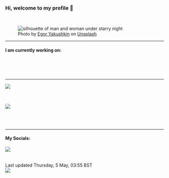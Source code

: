 <h3>Hi, welcome to my profile 👋</h3>

<br />
<figure>
  <img
    src="https://images.unsplash.com/photo-1613025801198-24e7a4616265?crop=entropy&cs=tinysrgb&fit=max&fm=jpg&ixid=MnwyNzQ3MDB8MHwxfHJhbmRvbXx8fHx8fHx8fDE2NTE3MTMzOTY&ixlib=rb-1.2.1&q=80&w=1080&auto=format"
    alt="silhouette of man and woman under starry night" 
  />
  <figcaption>Photo by <a
    href="https://unsplash.com/@autoro?utm_source=Profile%20readme&utm_medium=referral">Egor Yakushkin</a> on <a
    href="https://unsplash.com/?utm_source=Profile%20readme&utm_medium=referral">Unsplash</a></figcaption>
</figure>


<hr />
<h4>I am currently working on:</h4>
<a href=""></a>

<br /><br /><br />

<hr />
<img
  src="https://github-readme-stats.vercel.app/api?username=shanelucy&show_icons=true&theme=calm"
/>
<br /><br /><br />

<img 
  src="https://github-readme-stats.vercel.app/api/top-langs/?username=shanelucy&theme=calm"
/>
<br /><br /><br /><br />
<hr />
<h4>My Socials:</h4>
<a href="https://uk.linkedin.com/in/shane-lucy-4735b616a">
  <img
    src="https://img.shields.io/badge/linkedin%20-%230077B5.svg?&style=for-the-badge&logo=linkedin&logoColor=white"
  />
</a>
<br /><br /><br />
Last updated Thursday, 5 May, 03:55 BST
<br />
<img
  src="https://github.com/ShaneLucy/ShaneLucy/workflows/README%20build/badge.svg"
/>
